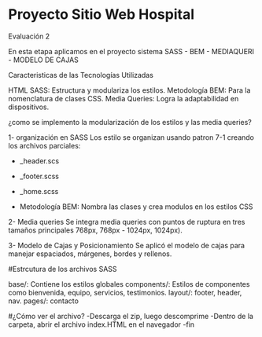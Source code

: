 # Proyecto Sitio Web Hospital


Evaluación 2

En esta etapa aplicamos en el proyecto sistema SASS - BEM - MEDIAQUERI - MODELO DE CAJAS



Caracteristicas de las Tecnologías Utilizadas

HTML
SASS: Estructura y modulariza los estilos.
Metodología BEM: Para la nomenclatura de clases CSS.
Media Queries: Logra la adaptabilidad en dispositivos.

¿como se implemento la modularización de los estilos y las
media queries?

1- organización en SASS
Los estilo se organizan usando patron 7-1 creando los archivos parciales:
- _header.scs
- _footer.scss
- _home.scss

- Metodología BEM: Nombra las clases y crea modulos en los estilos CSS

2- Media queries
Se integra media queries con puntos de ruptura en tres tamaños principales
768px, 768px - 1024px, 1024px).

3- Modelo de Cajas y Posicionamiento
Se aplicó el modelo de cajas para manejar espaciados, márgenes, bordes y rellenos.


#Estrcutura de los archivos SASS

base/: Contiene los estilos globales
components/: Estilos de componentes como bienvenida, equipo, servicios, testimonios.
layout/: footer, header, nav.
pages/: contacto

#¿Cómo ver el archivo?
-Descarga el zip, luego descomprime
-Dentro de la carpeta, abrir el archivo index.HTML en el navegador
-fin




